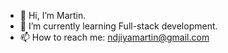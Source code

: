 - 👋 Hi, I’m Martin. 
- 🌱 I’m currently learning Full-stack development.
- 📫 How to reach me: ndjiyamartin@gmail.com
<!--
**martinIvanNdjiya/martinIvanNdjiya** is a ✨ _special_ ✨ repository because its `README.md` (this file) appears on your GitHub profile.

Here are some ideas to get you started:

